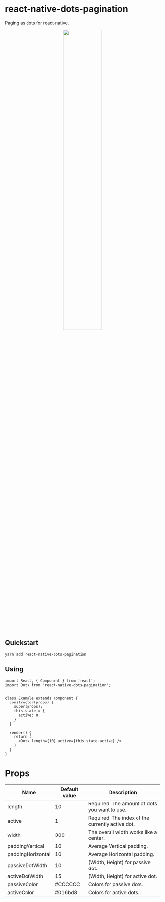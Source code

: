 # react-native-dots-pagination

Paging as dots for react-native.

<p align="center">
  <img src="https://raw.githubusercontent.com/tsepeti/react-native-dots-pagination/master/record.gif" width="50%" />
</p>

## Quickstart
    yarn add react-native-dots-pagination
    
## Using

```JS
import React, { Component } from 'react';
import Dots from 'react-native-dots-pagination';


class Example extends Component {
  constructor(props) {
    super(props);
    this.state = {
      active: 0
    }
  }
  
  render() {
    return (
      <Dots length={10} active={this.state.active} />
    )
  }
}
```

# Props

| Name | Default value | Description |
|--|--|--|
| length | 10 | Required. The amount of dots you want to use. |
| active | 1 | Required. The index of the currently active dot. |
| width | 300 | The overall width works like a center. |
| paddingVertical | 10 | Average Vertical padding. |
| paddingHorizontal | 10 | Average Horizontal padding. |
| passiveDotWidth | 10 | (Width, Height) for passive dot. |
| activeDotWidth | 15 | (Width, Height) for active dot. |
| passiveColor | #CCCCCC | Colors for passive dots. |
| activeColor | #016bd8 | Colors for active dots. |

